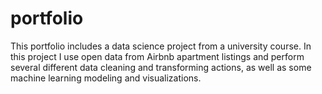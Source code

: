 # portfolio

This portfolio includes a data science project from a university course. In this project I use open data from Airbnb apartment listings and perform several different data cleaning and transforming actions, as well as some machine learning modeling and visualizations.